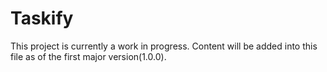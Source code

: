 # Taskify

This project is currently a work in progress. Content will be added into this file as of the first major version(1.0.0).
